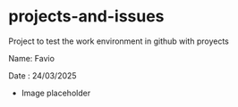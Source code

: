 # projects-and-issues
Project to test the work environment in github with proyects

Name: Favio

Date : 24/03/2025


- Image placeholder

